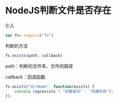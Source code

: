 # NodeJS判断文件是否存在

引入

```javascript
var fs= require("fs")
```

判断的方法

```javascript
fs.exists(path, callback)
```

path：判断的文件夹、文件的路径

callback：回调函数

```javascript
fs.exists("dirName", function(exists) {
	console.log(exists ? "创建成功" : "创建失败");
});
```